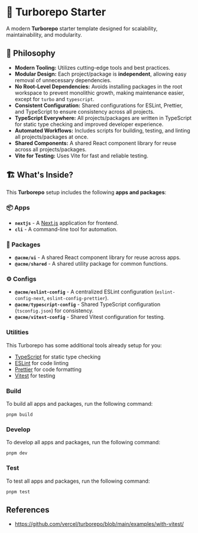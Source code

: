 # 🚀 Turborepo Starter

A modern **Turborepo** starter template designed for scalability, maintainability, and modularity.

## 📖 Philosophy

- **Modern Tooling:** Utilizes cutting-edge tools and best practices.
- **Modular Design:** Each project/package is **independent**, allowing easy removal of unnecessary dependencies.
- **No Root-Level Dependencies:** Avoids installing packages in the root workspace to prevent monolithic growth, making maintenance easier, except for `turbo` and `typescript`.
- **Consistent Configuration:** Shared configurations for ESLint, Prettier, and TypeScript to ensure consistency across all projects.
- **TypeScript Everywhere:** All projects/packages are written in TypeScript for static type checking and improved developer experience.
- **Automated Workflows:** Includes scripts for building, testing, and linting all projects/packages at once.
- **Shared Components:** A shared React component library for reuse across all projects/packages.
- **Vite for Testing:** Uses Vite for fast and reliable testing.

## 🏗️ What's Inside?

This **Turborepo** setup includes the following **apps and packages**:

### **📦 Apps**
- **`nextjs`** - A [Next.js](https://nextjs.org/) application for frontend.
- **`cli`** - A command-line tool for automation.

### **🔧 Packages**
- **`@acme/ui`** - A shared React component library for reuse across apps.
- **`@acme/shared`** - A shared utility package for common functions.

### **⚙️ Configs**
- **`@acme/eslint-config`** - A centralized ESLint configuration (`eslint-config-next`, `eslint-config-prettier`).
- **`@acme/typescript-config`** - Shared TypeScript configuration (`tsconfig.json`) for consistency.
- **`@acme/vitest-config`** - Shared Vitest configuration for testing.

### Utilities

This Turborepo has some additional tools already setup for you:

- [TypeScript](https://www.typescriptlang.org/) for static type checking
- [ESLint](https://eslint.org/) for code linting
- [Prettier](https://prettier.io) for code formatting
- [Vitest](https://vitest.dev/) for testing

### Build

To build all apps and packages, run the following command:

```
pnpm build
```

### Develop

To develop all apps and packages, run the following command:

```
pnpm dev
```

### Test

To test all apps and packages, run the following command:

```
pnpm test
```

## References
- https://github.com/vercel/turborepo/blob/main/examples/with-vitest/